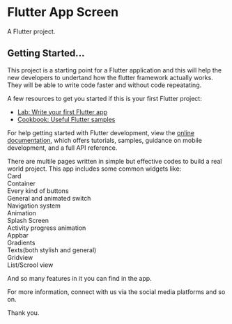 # Flutter App Screen

A Flutter project.

## Getting Started...

This project is a starting point for a Flutter application and this will help the new developers to undertand how the flutter framework actually works. They will be able to write code faster and without code repeatating.

A few resources to get you started if this is your first Flutter project:

- [Lab: Write your first Flutter app](https://docs.flutter.dev/get-started/codelab)
- [Cookbook: Useful Flutter samples](https://docs.flutter.dev/cookbook)

For help getting started with Flutter development, view the
[online documentation](https://docs.flutter.dev/), which offers tutorials,
samples, guidance on mobile development, and a full API reference.

There are multile pages written in simple but effective codes to build a real world project.
This app includes some common widgets like:<br>
Card<br>
Container<br>
Every kind of buttons<br>
General and animated switch<br>
Navigation system<br>
Animation<br>
Splash Screen<br>
Activity progress animation<br>
Appbar<br>
Gradients<br>
Texts(both stylish and general)<br>
Gridview<br>
List/Scrool view<br>

And so many features in it you can find in the app.

For more information, connect with us via the social media platforms and so on.


Thank you.
